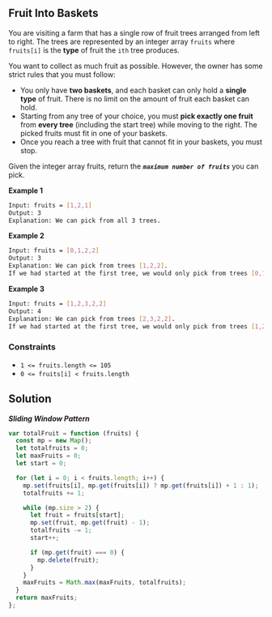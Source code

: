 ## Fruit Into Baskets

You are visiting a farm that has a single row of fruit trees arranged from left to right. The trees are represented by an integer array `fruits` where `fruits[i]` is the **type** of fruit the `ith` tree produces.

You want to collect as much fruit as possible. However, the owner has some strict rules that you must follow:

- You only have **two baskets**, and each basket can only hold a **single type** of fruit. There is no limit on the amount of fruit each basket can hold.
- Starting from any tree of your choice, you must **pick exactly one fruit** from **every tree** (including the start tree) while moving to the right. The picked fruits must fit in one of your baskets.
- Once you reach a tree with fruit that cannot fit in your baskets, you must stop.

Given the integer array fruits, return the **_`maximum number of fruits`_** you can pick.

**Example 1**

```bash
Input: fruits = [1,2,1]
Output: 3
Explanation: We can pick from all 3 trees.
```

**Example 2**

```bash
Input: fruits = [0,1,2,2]
Output: 3
Explanation: We can pick from trees [1,2,2].
If we had started at the first tree, we would only pick from trees [0,1].
```

**Example 3**

```bash
Input: fruits = [1,2,3,2,2]
Output: 4
Explanation: We can pick from trees [2,3,2,2].
If we had started at the first tree, we would only pick from trees [1,2].
```

### Constraints

- `1 <= fruits.length <= 105`
- `0 <= fruits[i] < fruits.length`

## Solution

**_Sliding Window Pattern_**

```javascript
var totalFruit = function (fruits) {
  const mp = new Map();
  let totalfruits = 0;
  let maxFruits = 0;
  let start = 0;

  for (let i = 0; i < fruits.length; i++) {
    mp.set(fruits[i], mp.get(fruits[i]) ? mp.get(fruits[i]) + 1 : 1);
    totalfruits += 1;

    while (mp.size > 2) {
      let fruit = fruits[start];
      mp.set(fruit, mp.get(fruit) - 1);
      totalfruits -= 1;
      start++;

      if (mp.get(fruit) === 0) {
        mp.delete(fruit);
      }
    }
    maxFruits = Math.max(maxFruits, totalfruits);
  }
  return maxFruits;
};
```
